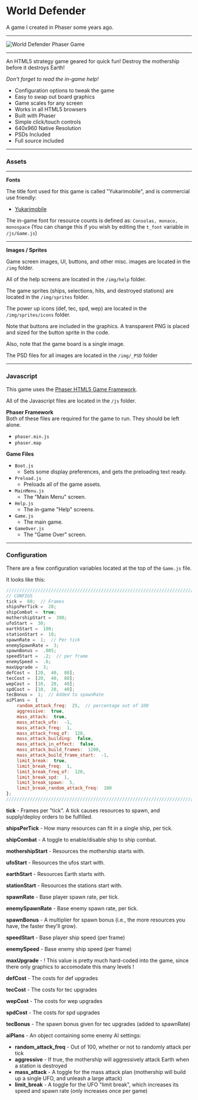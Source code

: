 
# World Defender

A game I created in Phaser some years ago.

----


![World Defender Phaser Game](https://bitwisecreative.com/site/assets/files/1054/world-defender-html5-game-m.jpg)

----

An HTML5 strategy game geared for quick fun! Destroy the mothership before it destroys Earth!

*Don't forget to read the in-game help!*

 - Configuration options to tweak the game
 - Easy to swap out board graphics
 - Game scales for any screen
 - Works in all HTML5 browsers
 - Built with Phaser
 - Simple click/touch controls
 - 640x960 Native Resolution
 - PSDs Included
 - Full source included

----

### Assets

----------

**Fonts**

The title font used for this game is called "Yukarimobile", and is commercial use friendly:

-   [Yukarimobile](http://www.fontsquirrel.com/fonts/Yukarimobile)

The in-game font for resource counts is defined as: `Consolas, monaco, monospace`
(You can change this if you wish by editing the `t_font` variable in `/js/Game.js`)

----

**Images / Sprites**

Game screen images, UI, buttons, and other misc. images are located in the `/img` folder.

All of the help screens are located in the `/img/help` folder.

The game sprites (ships, selections, hits, and destroyed stations) are located in the `/img/sprites` folder.

The power up icons (def, tec, spd, wep) are located in the `/img/sprites/icons` folder.

Note that buttons are included in the graphics. A transparent PNG is placed and sized for the button sprite in the code.

Also, note that the game board is a single image.

The PSD files for all images are located in the `/img/_PSD` folder

----

### Javascript

This game uses the  [Phaser HTML5 Game Framework](http://phaser.io/). 

All of the Javascript files are located in the `/js` folder.  

**Phaser Framework**  
Both of these files are required for the game to run. They should be left alone.

-   `phaser.min.js`
-   `phaser.map`
    

**Game Files**  

-   `Boot.js`
    -   Sets some display preferences, and gets the preloading text ready.
-   `Preload.js`
    -   Preloads all of the game assets.
-   `MainMenu.js`
    -   The "Main Menu" screen.
-   `Help.js`
    -   The in-game "Help" screens.
-   `Game.js`
    -   The main game.
-   `GameOver.js`
    -   The "Game Over" screen.

----

### Configuration

There are a few configuration variables located at the top of the `Game.js` file.

It looks like this:

```js
///////////////////////////////////////////////////////////////////////
// CONFIGS
tick =  60;  // Frames
shipsPerTick =  20;
shipCombat =  true;
mothershipStart =  300;
ufoStart =  30;
earthStart =  100;
stationStart =  10;
spawnRate =  1;  // Per tick
enemySpawnRate =  3;
spawnBonus =  .005;
speedStart =  .2;  // per frame
enemySpeed =  .6;
maxUpgrade =  3;
defCost =  [20,  40,  80];
tecCost =  [20,  40,  80];
wepCost =  [10,  20,  40];
spdCost =  [10,  20,  40];
tecBonus =  1;  // Added to spawnRate
aiPlans =  {
	random_attack_freq:  25,  // percentage out of 100
	aggressive:  true,
	mass_attack:  true,
	mass_attack_ufo:  -1,
	mass_attack_freq:  1,
	mass_attack_freq_of:  120,
	mass_attack_building:  false,
	mass_attack_in_effect:  false,
	mass_attack_build_frames:  1200,
	mass_attack_build_frame_start:  -1,
	limit_break:  true,
	limit_break_freq:  1,
	limit_break_freq_of:  120,
	limit_break_spd:  1,
	limit_break_spawn:  5,
	limit_break_random_attack_freq:  100
};
///////////////////////////////////////////////////////////////////////
```

**tick**  - Frames per "tick". A tick causes resources to spawn, and supply/deploy orders to be fulfilled.

**shipsPerTick**  - How many resources can fit in a single ship, per tick.

**shipCombat**  - A toggle to enable/disable ship to ship combat.

**mothershipStart**  - Resources the mothership starts with.

**ufoStart**  - Resources the ufos start with.

**earthStart**  - Resources Earth starts with.

**stationStart**  - Resources the stations start with.

**spawnRate**  - Base player spawn rate, per tick.

**enemySpawnRate**  - Base enemy spawn rate, per tick.

**spawnBonus**  - A multiplier for spawn bonus (i.e., the more resources you have, the faster they'll grow).

**speedStart**  - Base player ship speed (per frame)

**enemySpeed**  - Base enemy ship speed (per frame)

**maxUpgrade**  - ! This value is pretty much hard-coded into the game, since there only graphics to accomodate this many levels !

**defCost**  - The costs for def upgrades

**tecCost**  - The costs for tec upgrades

**wepCost**  - The costs for wep upgrades

**spdCost**  - The costs for spd upgrades

**tecBonus**  - The spawn bonus given for tec upgrades (added to spawnRate)

**aiPlans**  - An object containing some enemy AI settings:

 - **random_attack_freq** - Out of 100, whether or not to randomly attack per tick
 - **aggressive** - If true, the mothership will aggressively attack Earth when a station is destroyed
 - **mass_attack** - A toggle for the mass attack plan (mothership will build up a single UFO, and unleash a large attack)
 - **limit_break** - A toggle for the UFO "limit break", which increases its speed and spawn rate (only increases once per game)
